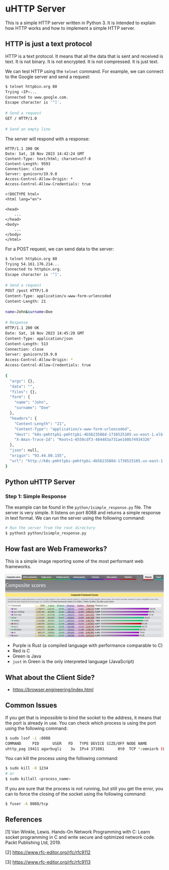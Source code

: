 # uHTTP Server

This is a simple HTTP server written in Python 3. It is intended to explain how HTTP works and how to implement a simple HTTP server.

## HTTP is just a text protocol

HTTP is a text protocol. It means that all the data that is sent and received is text. It is not binary. It is not encrypted. It is not compressed. It is just text.

We can test HTTP using the `telnet` command. For example, we can connect to the Google server and send a request:

```bash
$ telnet httpbin.org 80
Trying <IP>...
Connected to www.google.com.
Escape character is '^]'.

# Send a request
GET / HTTP/1.0

# Send an empty line
```

The server will respond with a response:

```http
HTTP/1.1 200 OK
Date: Sat, 18 Nov 2023 14:42:24 GMT
Content-Type: text/html; charset=utf-8
Content-Length: 9593
Connection: close
Server: gunicorn/19.9.0
Access-Control-Allow-Origin: *
Access-Control-Allow-Credentials: true

<!DOCTYPE html>
<html lang="en">

<head>
    ...
</head>
<body>
    ...
</body>
</html>
```

For a POST request, we can send data to the server:

```bash
$ telnet httpbin.org 80
Trying 54.161.176.214...
Connected to httpbin.org.
Escape character is '^]'.

# Send a request
POST /post HTTP/1.0
Content-Type: application/x-www-form-urlencoded
Content-Length: 21

name=John&surname=Doe

# Response
HTTP/1.1 200 OK
Date: Sat, 18 Nov 2023 14:45:20 GMT
Content-Type: application/json
Content-Length: 513
Connection: close
Server: gunicorn/19.9.0
Access-Control-Allow-Origin: *
Access-Control-Allow-Credentials: true

{
  "args": {},
  "data": "",
  "files": {},
  "form": {
    "name": "John",
    "surname": "Doe"
  },
  "headers": {
    "Content-Length": "21",
    "Content-Type": "application/x-www-form-urlencoded",
    "Host": "k8s-pmhttpbi-pmhttpbi-4b5623588d-1738525105.us-east-1.elb.amazonaws.com",
    "X-Amzn-Trace-Id": "Root=1-6558cdf3-484483a731ae160b74934326"
  },
  "json": null,
  "origin": "93.44.80.155",
  "url": "http://k8s-pmhttpbi-pmhttpbi-4b5623588d-1738525105.us-east-1.elb.amazonaws.com/post"
}
```

## Python uHTTP Server

### Step 1: Simple Response

The example can be found in the `python/1simple_response.py` file. The server is very simple. It listens on port 8088 and returns a simple response in text format. We can run the server using the following command:

```bash
# Run the server from the root directory
$ python3 python/1simple_response.py

```

## How fast are Web Frameworks?

This is a simple image reporting some of the most performant web frameworks.

![Web Frameworks Performance](./docs/web_framework_bench.png)

- Purple is Rust (a compiled language with performance comparable to C)
- Red is C
- Green is Java
- `just` in Green is the only interpreted language (JavaScript)

## What about the Client Side?

- https://browser.engineering/index.html

## Common Issues

If you get that is impossible to bind the socket to the address, it means that the port is already in use. You can check which process is using the port using the following command:

```bash
$ sudo lsof -i :8088
COMMAND     PID      USER   FD   TYPE DEVICE SIZE/OFF NODE NAME
uhttp_pag 19411 agarbugli    3u  IPv4 371081      0t0  TCP *:omniorb (LISTEN)
```

You can kill the process using the following command:

```bash
$ sudo kill -9 1234
# or
$ sudo killall <process_name>
```

If you are sure that the process is not running, but still you get the error, you can to force the closing of the socket using the following command:

```bash
$ fuser -k 8088/tcp
```

## References

[1] Van Winkle, Lewis. Hands-On Network Programming with C: Learn socket programming in C and write secure and optimized network code. Packt Publishing Ltd, 2019.

[2] https://www.rfc-editor.org/rfc/rfc9112

[3] https://www.rfc-editor.org/rfc/rfc9113
